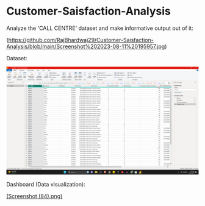 # Customer-Saisfaction-Analysis

Analyze the 'CALL CENTRE' dataset and make informative output out of it:

(https://github.com/RajBhardwaj29/Customer-Saisfaction-Analysis/blob/main/Screenshot%202023-08-11%20195957.jpg)



Dataset:

![(Screenshot (83).png)](https://github.com/RajBhardwaj29/Customer-Saisfaction-Analysis/blob/main/Screenshot%20(83).png)



Dashboard (Data visualization):

[(Screenshot (84).png)](https://github.com/RajBhardwaj29/Customer-Saisfaction-Analysis/blob/main/Screenshot%20(84).png)



